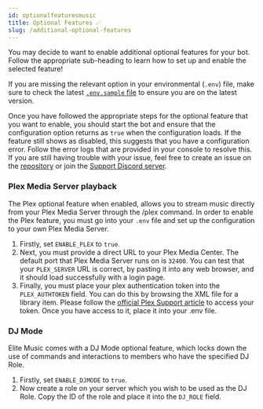 ```yaml
---
id: optionalfeaturesmusic
title: Optional Features ✅
slug: /additional-optional-features
---
```


You may decide to want to enable additional optional features for your bot. Follow the appropriate sub-heading to learn how to set up and enable the selected feature!

If you are missing the relevant option in your environmental (`.env`) file, make sure to check the latest [`.env.sample` file](https://github.com/ThatGuyJacobee/Elite-Music/blob/main/.env.example) to ensure you are on the latest version.

Once you have followed the appropriate steps for the optional feature that you want to enable, you should start the bot and ensure that the configuration option returns as `true` when the configuration loads. If the feature still shows as disabled, this suggests that you have a configuration error. Follow the error logs that are provided in your console to resolve this. If you are still having trouble with your issue, feel free to create an issue on the [repository](https://github.com/ThatGuyJacobee/Elite-Music/issues/new) or join the [Support Discord server](https://discord.elite-bot.com).

### Plex Media Server playback
The Plex optional feature when enabled, allows you to stream music directly from your Plex Media Server through the /plex command. In order to enable the Plex feature, you must go into your `.env` file and set up the configuration to your own Plex Media Server.

1. Firstly, set `ENABLE_PLEX` to `true`.
2. Next, you must provide a direct URL to your Plex Media Center. The default port that Plex Media Server runs on is `32400`. You can test that your `PLEX_SERVER` URL is correct, by pasting it into any web browser, and it should load successfully with a login page.
3. Finally, you must place your plex authentication token into the `PLEX_AUTHTOKEN` field. You can do this by browsing the XML file for a library item. Please follow the [official Plex Support article](https://support.plex.tv/articles/204059436-finding-an-authentication-token-x-plex-token/) to access your token. Once you have access to it, place it into your .env file.

### DJ Mode
Elite Music comes with a DJ Mode optional feature, which locks down the use of commands and interactions to members who have the specified DJ Role.

1. Firstly, set `ENABLE_DJMODE` to `true`.
2. Now create a role on your server which you wish to be used as the DJ Role. Copy the ID of the role and place it into the `DJ_ROLE` field.